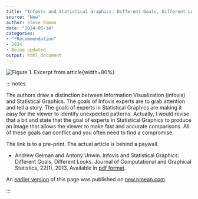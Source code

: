```yaml
---
title: "Infovis and Statistical Graphics: Different Goals, Different Looks"
source: "New"
author: Steve Simon
date: "2024-06-14"
categories:
- "*Recommendation"
- 2024
- Being updated
output: html_document
---
```


![Figure 1. Excerpt from article](http://www.pmean.com/new-images/24/inforvis-goals-01.png){width=80%}

::: notes

The authors draw a distinction between Information Visualization (infovis) and Statistical Graphics. The goals of Infovis experts are to grab attention and tell a story. The goals of experts in Statistical Graphics are making it easy for the viewer to identify unexpected patterns. Actually, I would revise that a bit and state that the goal of experts in Statistical Graphics to produce an image that allows the viewer to make fast and accurate comparisons. All of these goals can conflict and you often need to find a compromise.

The link is to a pre-print. The actual article is behind a paywall.

-   Andrew Gelman and Antony Unwin. Infovis and Statistical Graphics: Different Goals, Different Looks. Journal of Computational and Graphical Statistics, 22(1), 2013. Available in [pdf format][ref-gelman-2013].

[ref-gelman-2013]: https://sites.stat.columbia.edu/gelman/research/published/vis14.pdf

An [earlier version][sim2] of this page was published on [new.pmean.com][sim1].

[sim1]: http://new.pmean.com
[sim2]: http://new.pmean.com/infovis-goals/

:::

